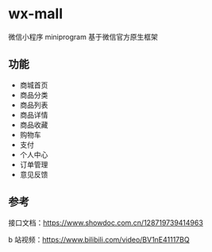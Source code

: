# wx-mall
微信小程序 miniprogram 基于微信官方原生框架

## 功能

- 商城首页
- 商品分类
- 商品列表
- 商品详情
- 商品收藏
- 购物车
- 支付
- 个人中心
- 订单管理
- 意见反馈

## 参考

接口文档：https://www.showdoc.com.cn/128719739414963

b 站视频：https://www.bilibili.com/video/BV1nE41117BQ



